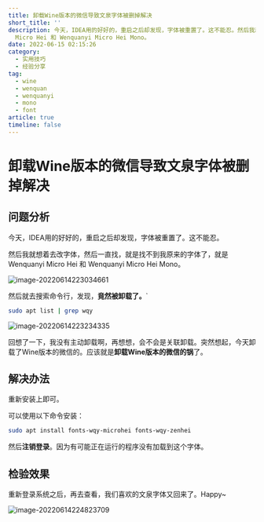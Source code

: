 ```yaml
---
title: 卸载Wine版本的微信导致文泉字体被删掉解决
short_title: ''
description: 今天，IDEA用的好好的，重启之后却发现，字体被重置了。这不能忍。然后我就想着去改字体，然后一直找，就是找不到我原来的字体了，就是Wenquanyi
  Micro Hei 和 Wenquanyi Micro Hei Mono。
date: 2022-06-15 02:15:26
category:
  - 实用技巧
  - 经验分享
tag:
  - wine
  - wenquan
  - wenquanyi
  - mono
  - font
article: true
timeline: false
---
```

# 卸载Wine版本的微信导致文泉字体被删掉解决

## 问题分析

今天，IDEA用的好好的，重启之后却发现，字体被重置了。这不能忍。

然后我就想着去改字体，然后一直找，就是找不到我原来的字体了，就是 Wenquanyi Micro Hei 和 Wenquanyi Micro Hei Mono。

![image-20220614223034661](https://img1.terwer.space/20220614223040.png)

然后就去搜索命令行，发现，**竟然被卸载了。**`

```bash
sudo apt list | grep wqy
```

![image-20220614223234335](https://img1.terwer.space/20220614223234.png)

回想了一下，我没有主动卸载啊，再想想，会不会是关联卸载。突然想起，今天卸载了Wine版本的微信的。应该就是**卸载Wine版本的微信的锅**了。

## 解决办法

重新安装上即可。

可以使用以下命令安装：

```bash
sudo apt install fonts-wqy-microhei fonts-wqy-zenhei
```

然后**注销登录**。因为有可能正在运行的程序没有加载到这个字体。

## 检验效果

重新登录系统之后，再去查看，我们喜欢的文泉字体又回来了。Happy~

![image-20220614224823709](https://img1.terwer.space/20220614224829.png)